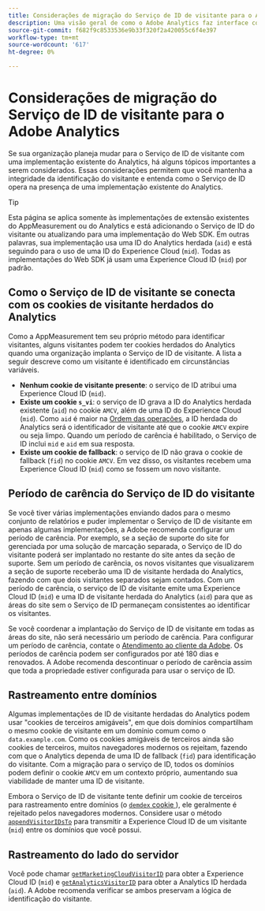 ```yaml
---
title: Considerações de migração do Serviço de ID de visitante para o Adobe Analytics
description: Uma visão geral de como o Adobe Analytics faz interface com o Serviço de ID de visitante.
source-git-commit: f682f9c8533536e9b33f320f2a420055c6f4e397
workflow-type: tm+mt
source-wordcount: '617'
ht-degree: 0%

---
```


# Considerações de migração do Serviço de ID de visitante para o Adobe Analytics

Se sua organização planeja mudar para o Serviço de ID de visitante com uma implementação existente do Analytics, há alguns tópicos importantes a serem considerados. Essas considerações permitem que você mantenha a integridade da identificação do visitante e entenda como o Serviço de ID opera na presença de uma implementação existente do Analytics.

>[!TIP]
>
>Esta página se aplica somente às implementações de extensão existentes do AppMeasurement ou do Analytics e está adicionando o Serviço de ID do visitante ou atualizando para uma implementação do Web SDK. Em outras palavras, sua implementação usa uma ID do Analytics herdada (`aid`) e está seguindo para o uso de uma ID do Experience Cloud (`mid`). Todas as implementações do Web SDK já usam uma Experience Cloud ID (`mid`) por padrão.

## Como o Serviço de ID de visitante se conecta com os cookies de visitante herdados do Analytics

Como a AppMeasurement tem seu próprio método para identificar visitantes, alguns visitantes podem ter cookies herdados do Analytics quando uma organização implanta o Serviço de ID de visitante. A lista a seguir descreve como um visitante é identificado em circunstâncias variáveis.

* **Nenhum cookie de visitante presente**: o serviço de ID atribui uma Experience Cloud ID (`mid`).
* **Existe um cookie `s_vi`**: o serviço de ID grava a ID do Analytics herdada existente (`aid`) no cookie `AMCV`, além de uma ID do Experience Cloud (`mid`). Como `aid` é maior na [Ordem das operações](overview.md), a ID herdada do Analytics será o identificador de visitante até que o cookie `AMCV` expire ou seja limpo. Quando um período de carência é habilitado, o Serviço de ID inclui `mid` e `aid` em sua resposta.
* **Existe um cookie de fallback**: o serviço de ID não grava o cookie de fallback (`fid`) no cookie `AMCV`. Em vez disso, os visitantes recebem uma Experience Cloud ID (`mid`) como se fossem um novo visitante.

## Período de carência do Serviço de ID do visitante

Se você tiver várias implementações enviando dados para o mesmo conjunto de relatórios e puder implementar o Serviço de ID de visitante em apenas algumas implementações, a Adobe recomenda configurar um período de carência. Por exemplo, se a seção de suporte do site for gerenciada por uma solução de marcação separada, o Serviço de ID do visitante poderá ser implantado no restante do site antes da seção de suporte. Sem um período de carência, os novos visitantes que visualizarem a seção de suporte receberão uma ID de visitante herdada do Analytics, fazendo com que dois visitantes separados sejam contados. Com um período de carência, o serviço de ID de visitante emite uma Experience Cloud ID (`mid`) e uma ID de visitante herdada do Analytics (`aid`) para que as áreas do site sem o Serviço de ID permaneçam consistentes ao identificar os visitantes.

Se você coordenar a implantação do Serviço de ID de visitante em todas as áreas do site, não será necessário um período de carência. Para configurar um período de carência, contate o [Atendimento ao cliente da Adobe](https://helpx.adobe.com/br/marketing-cloud/contact-support.html). Os períodos de carência podem ser configurados por até 180 dias e renovados. A Adobe recomenda descontinuar o período de carência assim que toda a propriedade estiver configurada para usar o serviço de ID.

## Rastreamento entre domínios

Algumas implementações de ID de visitante herdadas do Analytics podem usar &quot;cookies de terceiros amigáveis&quot;, em que dois domínios compartilham o mesmo cookie de visitante em um domínio comum como o `data.example.com`. Como os cookies amigáveis de terceiros ainda são cookies de terceiros, muitos navegadores modernos os rejeitam, fazendo com que o Analytics dependa de uma ID de fallback (`fid`) para identificação do visitante. Com a migração para o serviço de ID, todos os domínios podem definir o cookie `AMCV` em um contexto próprio, aumentando sua viabilidade de manter uma ID de visitante.

Embora o Serviço de ID de visitante tente definir um cookie de terceiros para rastreamento entre domínios (o [`demdex` cookie ](https://experienceleague.adobe.com/en/docs/id-service/using/intro/cookies)), ele geralmente é rejeitado pelos navegadores modernos. Considere usar o método [`appendVisitorIDsTo`](https://experienceleague.adobe.com/en/docs/id-service/using/id-service-api/methods/appendvisitorid) para transmitir a Experience Cloud ID de um visitante (`mid`) entre os domínios que você possui.

## Rastreamento do lado do servidor

Você pode chamar [`getMarketingCloudVisitorID`](https://experienceleague.adobe.com/en/docs/id-service/using/id-service-api/methods/getmcvid) para obter a Experience Cloud ID (`mid`) e [`getAnalyticsVisitorID`](https://experienceleague.adobe.com/en/docs/id-service/using/id-service-api/methods/getanalyticsvisitorid) para obter a Analytics ID herdada (`aid`). A Adobe recomenda verificar se ambos preservam a lógica de identificação do visitante.
